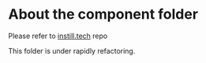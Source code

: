 # About the component folder

Please refer to [instill.tech](https://github.com/instill-ai/instill.tech/tree/main/src/components) repo 

This folder is under rapidly refactoring.